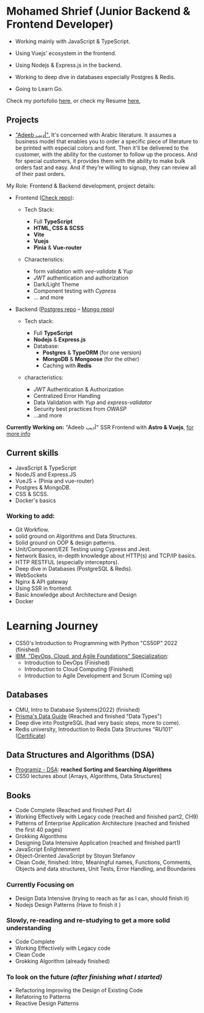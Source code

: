 # Mohamed Shrief (Junior Backend & Frontend Developer)

- Working mainly with JavaScript & TypeScript.

- Using Vuejs' ecosystem in the frontend.

- Using Nodejs & Express.js in the backend.

- Working to deep dive in databases especially Postgres & Redis.

- Going to Learn Go.

Check my portofolio [here](https://m-shrief.github.io/site/ "Portofolio"), or
check my Resume
[here](https://github.com/M-Shrief/M-Shrief/blob/main/mohamed-resume.pdf "check Resume"),

## Projects

- ["Adeeb أديب"](https://github.com/M-Shrief/M-Shrief/tree/main/adeeb_overview "check a video preview here"),
  It's concerned with Arabic literature. It assumes a business model that
  enables you to order a specific piece of literature to be printed with
  especial colors and font. Then it'll be delivered to the customer, with the
  ability for the customer to follow up the process. And for special customers,
  it provides them with the ability to make bulk orders fast and easy. And if
  they’re willing to signup, they can review all of their past orders.

My Role: Frontend & Backend development, project details:

- Frontend ([Check repo](https://github.com/M-Shrief/Adeeb_Vue_TS "gtihub repo")):

  - Tech Stack:

    - Full **TypeScript**
    - **HTML, CSS & SCSS**
    - **Vite**
    - **Vuejs**
    - **Pinia** & **Vue-router**

  - Characteristics:

    - form validation with _vee-validate_ & _Yup_
    - _JWT_ authentication and authorization
    - Dark/Light Theme
    - Component testing with _Cypress_
    - ... and more

- Backend ([Postgres repo](https://github.com/M-Shrief/Adeeb_ExpressTS_Postgres "gtihub repo") – [Mongo repo](https://github.com/M-Shrief/Adeeb_ExpressTS "gtihub repo"))

  - Tech stack:

    - Full **TypeScript**
    - **Nodejs** & **Express.js**
    - Database:
      - **Postgres** & **TypeORM** (for one version)
      - **MongoDB** & **Mongoose** (for the other)
      - Caching with **Redis**

  - characteristics:

    - _JWT_ Authentication & Authorization
    - Centralized Error Handling
    - Data Validation with _Yup_ and _express-validator_
    - Security best practices from _OWASP_
    - …and more

**Currently Working on:** "Adeeb أديب" SSR Frontend with **Astro & Vuejs**, [for more info](https://github.com/M-Shrief/Adeeb_Astro_SSR "github repo")

## Current skills

- JavaScript & TypeScript
- NodeJS and Express.JS
- VueJS + (Pinia and vue-router)
- Postgres & MongoDB.
- CSS & SCSS.
- Docker's basics

### Working to add:

- Git Workflow.
- solid ground on Algorithms and Data Structures.
- Solid ground on OOP & design patterns.
- Unit/Component/E2E Testing using Cypress and Jest.
- Network Basics, in-depth knowledge about HTTP(s) and TCP/IP basics.
- HTTP RESTFUL (especially interceptors).
- Deep dive in Databases (PostgreSQL & Redis).
- WebSockets
- Nginx & API gateway
- Using SSR in frontend.
- Basic knowledge about Architecture and Design
- Docker

# Learning Journey

- CS50's Introduction to Programming with Python "CS50P" 2022 (finished)
- [IBM, "DevOps, Cloud, and Agile Foundations" Specialization](https://www.coursera.org/specializations/devops-cloud-and-agile-foundations#courses "Check on Coursera"):
  - Introduction to DevOps (Finished)
  - Introduction to Cloud Computing (Finished)
  - Introduction to Agile Development and Scrum (Coming up)

## Databases

- CMU, Intro to Database Systems(2022) (finished)
- [Prisma's Data Guide](https://www.prisma.io/dataguide) (Reached and finished
  "Data Types")
- Deep dive into PostgreSQL (had very basic steps, more to come).
- Redis university, Introduction to Redis Data Structures "RU101" ([Certificate](https://university.redis.com/certificates/3dca706d75e5426e8438a7d54602e379 "view certificate"))

## Data Structures and Algorithms (DSA)

- [Programiz - DSA](https://www.programiz.com/dsa): **reached Sorting and
  Searching Algorithms**
- CS50 lectures about [Arrays, Algorithms, Data Structures]

## Books

- Code Complete (Reached and finished Part 4)
- Working Effectively with Legacy code (reached and finished part2, CH9)
- Patterns of Enterprise Application Architecture (reached and finished the
  first 40 pages)
- Grokking Algorithms
- Designing Data Intensive Application (reached and finished part1)
- JavaScript Enlightenment
- Object-Oriented JavaScript by Stoyan Stefanov
- Clean Code, finished: Intro, Meaningful names, Functions, Comments, Objects
  and data structures, Unit Tests, Error Handling, and Boundaries

### Currently Focusing on

- Design Data Intensive (trying to reach as far as I can, should finish it)
- Nodejs Design Patterns (Have to finish it )

### Slowly, re-reading and re-studying to get a more solid understanding

- Code Complete
- Working Effectively with Legacy code
- Clean Code
- Grokking Algorithm (already finished)

### To look on the future _(after finishing what I started)_

- Refactoring Improving the Design of Existing Code
- Refatoring to Patterns
- Reactive Design Patterns
